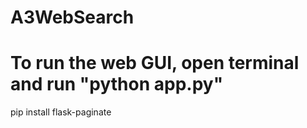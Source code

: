 # A3WebSearch

# To run the web GUI, open terminal and run "python app.py"

pip install flask-paginate

